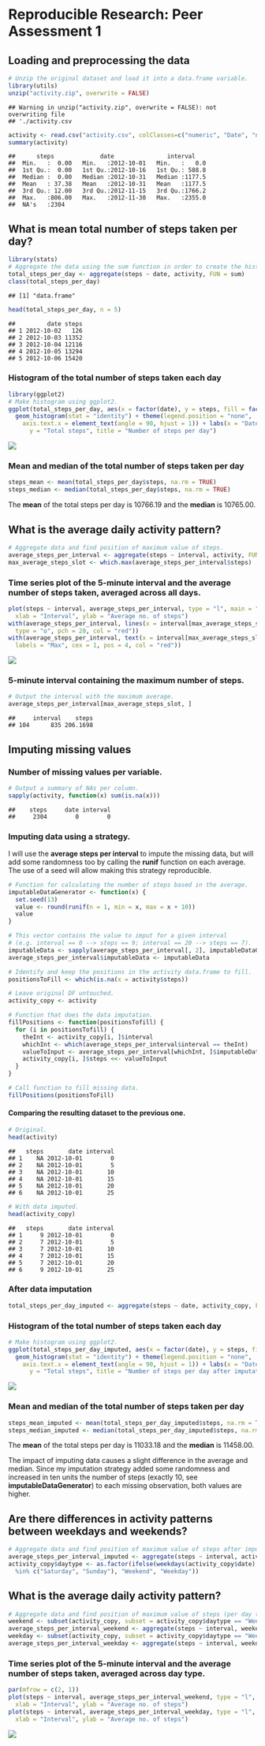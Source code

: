 # Reproducible Research: Peer Assessment 1


## Loading and preprocessing the data


```r
# Unzip the original dataset and load it into a data.frame variable.
library(utils)
unzip("activity.zip", overwrite = FALSE)
```

```
## Warning in unzip("activity.zip", overwrite = FALSE): not overwriting file
## './activity.csv
```

```r
activity <- read.csv("activity.csv", colClasses=c("numeric", "Date", "numeric"))
summary(activity)
```

```
##      steps             date               interval     
##  Min.   :  0.00   Min.   :2012-10-01   Min.   :   0.0  
##  1st Qu.:  0.00   1st Qu.:2012-10-16   1st Qu.: 588.8  
##  Median :  0.00   Median :2012-10-31   Median :1177.5  
##  Mean   : 37.38   Mean   :2012-10-31   Mean   :1177.5  
##  3rd Qu.: 12.00   3rd Qu.:2012-11-15   3rd Qu.:1766.2  
##  Max.   :806.00   Max.   :2012-11-30   Max.   :2355.0  
##  NA's   :2304
```

## What is mean total number of steps taken per day?


```r
library(stats)
# Aggregate the data using the sum function in order to create the histogram.
total_steps_per_day <- aggregate(steps ~ date, activity, FUN = sum)
class(total_steps_per_day)
```

```
## [1] "data.frame"
```

```r
head(total_steps_per_day, n = 5)
```

```
##         date steps
## 1 2012-10-02   126
## 2 2012-10-03 11352
## 3 2012-10-04 12116
## 4 2012-10-05 13294
## 5 2012-10-06 15420
```

### Histogram of the total number of steps taken each day


```r
library(ggplot2)
# Make histogram using ggplot2.
ggplot(total_steps_per_day, aes(x = factor(date), y = steps, fill = factor(date))) +
  geom_histogram(stat = "identity") + theme(legend.position = "none",
    axis.text.x = element_text(angle = 90, hjust = 1)) + labs(x = "Date",
      y = "Total steps", title = "Number of steps per day")
```

![](PA1_template_files/figure-html/histogram-1.png) 

### Mean and median of the total number of steps taken per day


```r
steps_mean <- mean(total_steps_per_day$steps, na.rm = TRUE)
steps_median <- median(total_steps_per_day$steps, na.rm = TRUE)
```

The **mean** of the total steps per day is 10766.19 and the **median** is 10765.00.

## What is the average daily activity pattern?


```r
# Aggregate data and find position of maximum value of steps.
average_steps_per_interval <- aggregate(steps ~ interval, activity, FUN = mean)
max_average_steps_slot <- which.max(average_steps_per_interval$steps)
```

### Time series plot of the 5-minute interval and the average number of steps taken, averaged across all days.


```r
plot(steps ~ interval, average_steps_per_interval, type = "l", main = "Daily activity pattern",
  xlab = "Interval", ylab = "Average no. of steps")
with(average_steps_per_interval, lines(x = interval[max_average_steps_slot], y = steps[max_average_steps_slot],
  type = "o", pch = 20, col = "red"))
with(average_steps_per_interval, text(x = interval[max_average_steps_slot], y= steps[max_average_steps_slot],
  labels = "Max", cex = 1, pos = 4, col = "red"))
```

![](PA1_template_files/figure-html/timeseries_1-1.png) 

### 5-minute interval containing the maximum number of steps.


```r
# Output the interval with the maximum average.
average_steps_per_interval[max_average_steps_slot, ]
```

```
##     interval    steps
## 104      835 206.1698
```

## Imputing missing values

### Number of missing values per variable.


```r
# Output a summary of NAs per column.
sapply(activity, function(x) sum(is.na(x)))
```

```
##    steps     date interval 
##     2304        0        0
```

### Imputing data using a strategy.

I will use the **average steps per interval** to impute the missing data, but will add some randomness too by calling the __runif__ function on each average. The use of a seed will allow making this strategy reproducible.


```r
# Function for calculating the number of steps based in the average.
imputableDataGenerator <- function(x) {
  set.seed(13)
  value <- round(runif(n = 1, min = x, max = x + 10))
  value
}

# This vector contains the value to imput for a given interval
# (e.g. interval == 0 --> steps == 9; interval == 20 --> steps == 7).
imputableData <- sapply(average_steps_per_interval[, 2], imputableDataGenerator)
average_steps_per_interval$imputableData <- imputableData

# Identify and keep the positions in the activity data.frame to fill.
positionsToFill <- which(is.na(x = activity$steps))

# Leave original DF untouched.
activity_copy <- activity

# Function that does the data imputation.
fillPositions <- function(positionsTofill) {
  for (i in positionsTofill) {
    theInt <- activity_copy[i, ]$interval
    whichInt <- which(average_steps_per_interval$interval == theInt)
    valueToInput <- average_steps_per_interval[whichInt, ]$imputableData
    activity_copy[i, ]$steps <<- valueToInput
  }
}

# Call function to fill missing data.
fillPositions(positionsToFill)
```

#### Comparing the resulting dataset to the previous one.


```r
# Original.
head(activity)
```

```
##   steps       date interval
## 1    NA 2012-10-01        0
## 2    NA 2012-10-01        5
## 3    NA 2012-10-01       10
## 4    NA 2012-10-01       15
## 5    NA 2012-10-01       20
## 6    NA 2012-10-01       25
```

```r
# With data imputed.
head(activity_copy)
```

```
##   steps       date interval
## 1     9 2012-10-01        0
## 2     7 2012-10-01        5
## 3     7 2012-10-01       10
## 4     7 2012-10-01       15
## 5     7 2012-10-01       20
## 6     9 2012-10-01       25
```

### After data imputation


```r
total_steps_per_day_imputed <- aggregate(steps ~ date, activity_copy, FUN = sum)
```

### Histogram of the total number of steps taken each day


```r
# Make histogram using ggplot2.
ggplot(total_steps_per_day_imputed, aes(x = factor(date), y = steps, fill = factor(date))) +
  geom_histogram(stat = "identity") + theme(legend.position = "none",
    axis.text.x = element_text(angle = 90, hjust = 1)) + labs(x = "Date",
      y = "Total steps", title = "Number of steps per day after imputation")
```

![](PA1_template_files/figure-html/histogram_after-1.png) 

### Mean and median of the total number of steps taken per day


```r
steps_mean_imputed <- mean(total_steps_per_day_imputed$steps, na.rm = TRUE)
steps_median_imputed <- median(total_steps_per_day_imputed$steps, na.rm = TRUE)
```

The **mean** of the total steps per day is 11033.18 and the **median** is 11458.00.

The impact of imputing data causes a slight difference in the average and median. Since my imputation strategy added some randomness and increased in ten units the number of steps (exactly 10, see **imputableDataGenerator**) to each missing observation, both values are higher.

## Are there differences in activity patterns between weekdays and weekends?


```r
# Aggregate data and find position of maximum value of steps after imputation.
average_steps_per_interval_imputed <- aggregate(steps ~ interval, activity_copy, FUN = mean)
activity_copy$daytype <- as.factor(ifelse(weekdays(activity_copy$date)
  %in% c("Saturday", "Sunday"), "Weekend", "Weekday")) 
```

## What is the average daily activity pattern?


```r
# Aggregate data and find position of maximum value of steps (per day type).
weekend <- subset(activity_copy, subset = activity_copy$daytype == "Weekend")
average_steps_per_interval_weekend <- aggregate(steps ~ interval, weekend, FUN = mean)
weekday <- subset(activity_copy, subset = activity_copy$daytype == "Weekday")
average_steps_per_interval_weekday <- aggregate(steps ~ interval, weekday, FUN = mean)
```

### Time series plot of the 5-minute interval and the average number of steps taken, averaged across day type.


```r
par(mfrow = c(2, 1))
plot(steps ~ interval, average_steps_per_interval_weekend, type = "l", main = "Daily activity pattern weekends",
  xlab = "Interval", ylab = "Average no. of steps")
plot(steps ~ interval, average_steps_per_interval_weekday, type = "l", main = "Daily activity pattern weekdays",
  xlab = "Interval", ylab = "Average no. of steps")
```

![](PA1_template_files/figure-html/timeseries_2-1.png) 


